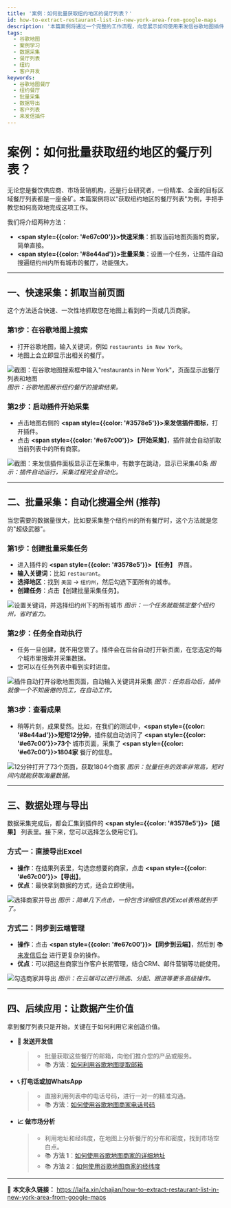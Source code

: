```yaml
---
title: '案例：如何批量获取纽约地区的餐厅列表？'
id: how-to-extract-restaurant-list-in-new-york-area-from-google-maps
description: '本篇案例将通过一个完整的工作流程，向您展示如何使用来发信谷歌地图插件，从零开始，一步步搜索、采集并导出一份精准的纽约餐厅列表，为您的业务开发提供有力支持。'
tags:
  - 谷歌地图
  - 案例学习
  - 数据采集
  - 餐厅列表
  - 纽约
  - 客户开发
keywords:
  - 谷歌地图餐厅
  - 纽约餐厅
  - 批量采集
  - 数据导出
  - 客户列表
  - 来发信插件
---
```


# 案例：如何批量获取纽约地区的餐厅列表？

无论您是餐饮供应商、市场营销机构，还是行业研究者，一份精准、全面的目标区域餐厅列表都是一座金矿。本篇案例将以"获取纽约地区的餐厅列表"为例，手把手教您如何高效地完成这项工作。

我们将介绍两种方法：

- **<span style={{color: '#e67c00'}}>快速采集</span>**：抓取当前地图页面的商家，简单直接。
- **<span style={{color: '#8e44ad'}}>批量采集</span>**：设置一个任务，让插件自动搜遍纽约州内所有城市的餐厅，功能强大。

---

## 一、快速采集：抓取当前页面

这个方法适合快速、一次性地抓取您在地图上看到的一页或几页商家。

### 第1步：在谷歌地图上搜索

- 打开谷歌地图，输入关键词，例如 `restaurants in New York`。
- 地图上会立即显示出相关的餐厅。

![截图：在谷歌地图搜索框中输入"restaurants in New York"，页面显示出餐厅列表和地图](https://cos.files.maozhishi.com/data/web/web-files/img/20250619010720.png)
_图示：谷歌地图展示纽约餐厅的搜索结果。_

### 第2步：启动插件开始采集

- 点击地图右侧的 **<span style={{color: '#3578e5'}}>来发信插件图标</span>**，打开插件。
- 点击 **<span style={{color: '#e67c00'}}>【开始采集】</span>**，插件就会自动抓取当前列表中的所有商家。

![截图：来发信插件面板显示正在采集中，有数字在跳动，显示已采集40条](https://cos.files.maozhishi.com/data/web/web-files/img/20250619011115.png)
_图示：插件自动运行，采集过程完全自动化。_

---

## 二、批量采集：自动化搜遍全州 (推荐)

当您需要的数据量很大，比如要采集整个纽约州的所有餐厅时，这个方法就是您的"超级武器"。

### 第1步：创建批量采集任务

- 进入插件的 **<span style={{color: '#3578e5'}}>【任务】</span>** 界面。
- **输入关键词**：比如 `restaurant`。
- **选择地区**：找到 `美国` -> `纽约州`，然后勾选下面所有的城市。
- **创建任务**：点击【创建批量采集任务】。

![设置关键词，并选择纽约州下的所有城市](https://cos.files.maozhishi.com/data/web/web-files/img/20250619011440.png)
_图示：一个任务就能搞定整个纽约州，省时省力。_

### 第2步：任务全自动执行

- 任务一旦创建，就不用您管了。插件会在后台自动打开新页面，在您选定的每个城市里搜索并采集数据。
- 您可以在任务列表中看到实时进度。

![插件自动打开谷歌地图页面，自动输入关键词并采集](https://cos.files.maozhishi.com/data/web/web-files/img/20250619011909.png)
_图示：任务启动后，插件就像一个不知疲倦的员工，在自动工作。_

### 第3步：查看成果

- 稍等片刻，成果斐然。比如，在我们的测试中，**<span style={{color: '#8e44ad'}}>短短12分钟</span>**，插件就自动访问了 **<span style={{color: '#e67c00'}}>73个</span>** 城市页面，采集了 **<span style={{color: '#e67c00'}}>1804家</span>** 餐厅的信息。

![12分钟打开了73个页面，获取1804个商家](https://cos.files.maozhishi.com/data/web/web-files/img/20250619013003.png)
_图示：批量任务的效率非常高，短时间内就能获取海量数据。_

---

## 三、数据处理与导出

数据采集完成后，都会汇集到插件的 **<span style={{color: '#3578e5'}}>【结果】</span>** 列表里。接下来，您可以选择怎么使用它们。

### 方式一：直接导出Excel

- **操作**：在结果列表里，勾选您想要的商家，点击 **<span style={{color: '#e67c00'}}>【导出】</span>**。
- **优点**：最快拿到数据的方式，适合立即使用。

![选择商家并导出](https://cos.files.maozhishi.com/data/web/web-files/img/20250619012046.png)
_图示：简单几下点击，一份包含详细信息的Excel表格就到手了。_

### 方式二：同步到云端管理

- **操作**：点击 **<span style={{color: '#e67c00'}}>【同步到云端】</span>**，然后到 📚[来发信后台](https://web.laifaxin.com/search/google-map) 进行更复杂的操作。
- **优点**：可以把这些商家当作客户长期管理，结合CRM、邮件营销等功能使用。

![勾选商家并导出](https://cos.files.maozhishi.com/data/web/web-files/img/20250619005256.png)
_图示：在云端可以进行筛选、分配、跟进等更多高级操作。_

---

## 四、后续应用：让数据产生价值

拿到餐厅列表只是开始，关键在于如何利用它来创造价值。

- **📧 发送开发信**

  > - 批量获取这些餐厅的邮箱，向他们推介您的产品或服务。
  > - 📚 **方法**：[如何利用谷歌地图提取邮箱](./how-to-extract-email-from-google-maps)

- **📞 打电话或加WhatsApp**

  > - 直接利用列表中的电话号码，进行一对一的精准沟通。
  > - 📚 **方法**：[如何使用谷歌地图商家电话号码](./how-to-extract-phone-number-from-google-maps)

- **📈 做市场分析**
  > - 利用地址和经纬度，在地图上分析餐厅的分布和密度，找到市场空白点。
  > - 📚 **方法 1**：[如何使用谷歌地图商家的详细地址](./how-to-extract-detailed-address-from-google-maps)
  > - 📚 **方法 2**：[如何使用谷歌地图商家的经纬度](./how-to-extract-longitude-and-latitude-from-google-maps)

---

🔗 **本文永久链接：** https://laifa.xin/chajian/how-to-extract-restaurant-list-in-new-york-area-from-google-maps
